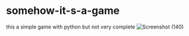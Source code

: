 # somehow-it-s-a-game
this a simple game with python but not very complete
![Screenshot (140)](https://github.com/pouyais/somehow-it-is-a-game/assets/157633426/a2786690-3a21-434b-9620-5313741972b4)
